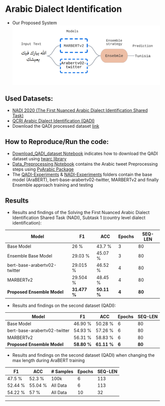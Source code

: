 # Arabic Dialect Identification
 - Our Proposed System
 ![](pipe.png)
## Used Datasets:
 - [NADI 2020 (The First Nuanced Arabic Dialect Identification Shared Task)](https://github.com/UBC-NLP/nadi)
 - [QCRI Arabic Dialect Identification (QADI)](https://github.com/qcri/QADI)
 - Download the QADI processed dataset [link](https://drive.google.com/file/d/1-4EVHyvmaJLao6WLqYYifVIprhQgihi3/view?usp=share_link)

## How to Reproduce/Run the code:
 - [Download_QADI_dataset Notebook](https://github.com/bioengsamar/Arabic-Dialect-Classification/blob/main/Download_QADI_dataset.ipynb) indicates how to download the QADI dataset using [twarc library](https://github.com/alblaine/twarc-tutorial/blob/master/README.md) 
 - [Data_Preprocessing Notebook](https://github.com/bioengsamar/Arabic-Dialect-Classification/blob/main/Data_Preprocessing.ipynb) contains the Arabic tweet Preprocessing steps using [PyArabic Package](https://github.com/linuxscout/pyarabic)
 - The [QADI-Experiments](https://github.com/bioengsamar/Arabic-Dialect-Classification/tree/main/QADI-Experiments) & [NADI-Experiments](https://github.com/bioengsamar/Arabic-Dialect-Classification/tree/main/NADI-Experiments) folders contain the base model (AraBERT), bert-base-arabertv02-twitter, MARBERTv2 and finally Ensemble approach training and testing 
 


## Results 
 - Results and findings of the Solving the First Nuanced Arabic Dialect Identification Shared Task (NADI), Subtask 1 (country level dialect identification):
 
Model | F1 |ACC | Epochs | SEQ-LEN
------ |------|-----|------|----| 
Base Model |26 %|43.7 %| 3 | 80
Ensemble Base Model |29.03 %|45.07 %| 3 | 80
bert-base-arabertv02-twitter | 29.015 %|  46.52 % | 4 | 80
MARBERTv2 | 29.504 %| 48.45 % | 4 | 80
**Proposed Ensemble Model**| **31.477 %**| **50.11 %** | **4**| **80**


 - Results and findings on the second dataset (QADI):

Model | F1 |ACC | Epochs | SEQ-LEN
------ |------|-----|------|----| 
Base Model |46.90 %|50.28 %| 6 | 80
bert-base-arabertv02-twitter | 54.93 %| 57.26 % | 6 | 80
MARBERTv2 | 56.31 %| 58.83 %| 6 | 80
**Proposed Ensemble Model** | **58.80 %**|  **61.11 %**| **6**| **80**

 - Results and findings on the second dataset (QADI) when changing the max length during AraBERT training

F1 |ACC | # Samples | Epochs | SEQ-LEN
------|-----|------|----|----| 
47.5 %|52.3 %|100k|6 | 113
52.44 %| 55.04 %| All Data| 6 | 113
54.22 %| 57 %| All Data| 10|32
---------------------
